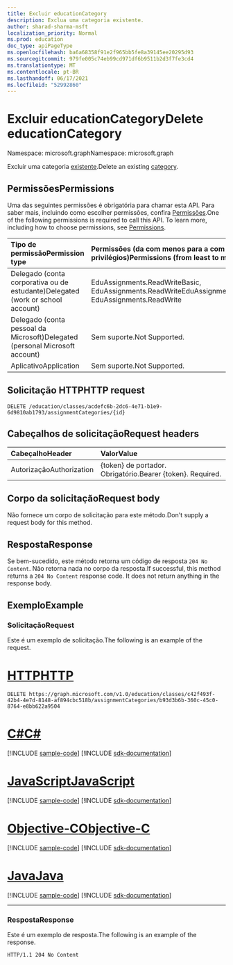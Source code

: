 ```yaml
---
title: Excluir educationCategory
description: Exclua uma categoria existente.
author: sharad-sharma-msft
localization_priority: Normal
ms.prod: education
doc_type: apiPageType
ms.openlocfilehash: ba6a68358f91e2f965bb5fe8a39145ee20295d93
ms.sourcegitcommit: 979fe005c74eb99cd971df6b9511b2d3f7fe3cd4
ms.translationtype: MT
ms.contentlocale: pt-BR
ms.lasthandoff: 06/17/2021
ms.locfileid: "52992860"
---
```

# <a name="delete-educationcategory"></a><span data-ttu-id="9081d-103">Excluir educationCategory</span><span class="sxs-lookup"><span data-stu-id="9081d-103">Delete educationCategory</span></span>

<span data-ttu-id="9081d-104">Namespace: microsoft.graph</span><span class="sxs-lookup"><span data-stu-id="9081d-104">Namespace: microsoft.graph</span></span>

<span data-ttu-id="9081d-105">Excluir uma categoria [existente](../resources/educationcategory.md).</span><span class="sxs-lookup"><span data-stu-id="9081d-105">Delete an existing [category](../resources/educationcategory.md).</span></span>

## <a name="permissions"></a><span data-ttu-id="9081d-106">Permissões</span><span class="sxs-lookup"><span data-stu-id="9081d-106">Permissions</span></span>

<span data-ttu-id="9081d-p101">Uma das seguintes permissões é obrigatória para chamar esta API. Para saber mais, incluindo como escolher permissões, confira [Permissões](/graph/permissions-reference).</span><span class="sxs-lookup"><span data-stu-id="9081d-p101">One of the following permissions is required to call this API. To learn more, including how to choose permissions, see [Permissions](/graph/permissions-reference).</span></span>

| <span data-ttu-id="9081d-109">Tipo de permissão</span><span class="sxs-lookup"><span data-stu-id="9081d-109">Permission type</span></span>                        | <span data-ttu-id="9081d-110">Permissões (da com menos para a com mais privilégios)</span><span class="sxs-lookup"><span data-stu-id="9081d-110">Permissions (from least to most privileged)</span></span>             |
| :------------------------------------- | :------------------------------------------------------ |
| <span data-ttu-id="9081d-111">Delegado (conta corporativa ou de estudante)</span><span class="sxs-lookup"><span data-stu-id="9081d-111">Delegated (work or school account)</span></span>     | <span data-ttu-id="9081d-112">EduAssignments.ReadWriteBasic, EduAssignments.ReadWrite</span><span class="sxs-lookup"><span data-stu-id="9081d-112">EduAssignments.ReadWriteBasic, EduAssignments.ReadWrite</span></span> |
| <span data-ttu-id="9081d-113">Delegado (conta pessoal da Microsoft)</span><span class="sxs-lookup"><span data-stu-id="9081d-113">Delegated (personal Microsoft account)</span></span> | <span data-ttu-id="9081d-114">Sem suporte.</span><span class="sxs-lookup"><span data-stu-id="9081d-114">Not Supported.</span></span>                                          |
| <span data-ttu-id="9081d-115">Aplicativo</span><span class="sxs-lookup"><span data-stu-id="9081d-115">Application</span></span>                            | <span data-ttu-id="9081d-116">Sem suporte.</span><span class="sxs-lookup"><span data-stu-id="9081d-116">Not Supported.</span></span>                                          |

## <a name="http-request"></a><span data-ttu-id="9081d-117">Solicitação HTTP</span><span class="sxs-lookup"><span data-stu-id="9081d-117">HTTP request</span></span>

<!-- { "blockType": "ignored" } -->

```http
DELETE /education/classes/acdefc6b-2dc6-4e71-b1e9-6d9810ab1793/assignmentCategories/{id}
```

## <a name="request-headers"></a><span data-ttu-id="9081d-118">Cabeçalhos de solicitação</span><span class="sxs-lookup"><span data-stu-id="9081d-118">Request headers</span></span>

| <span data-ttu-id="9081d-119">Cabeçalho</span><span class="sxs-lookup"><span data-stu-id="9081d-119">Header</span></span>        | <span data-ttu-id="9081d-120">Valor</span><span class="sxs-lookup"><span data-stu-id="9081d-120">Value</span></span>                     |
| :------------ | :------------------------ |
| <span data-ttu-id="9081d-121">Autorização</span><span class="sxs-lookup"><span data-stu-id="9081d-121">Authorization</span></span> | <span data-ttu-id="9081d-p102">{token} de portador. Obrigatório.</span><span class="sxs-lookup"><span data-stu-id="9081d-p102">Bearer {token}. Required.</span></span> |

## <a name="request-body"></a><span data-ttu-id="9081d-124">Corpo da solicitação</span><span class="sxs-lookup"><span data-stu-id="9081d-124">Request body</span></span>

<span data-ttu-id="9081d-125">Não fornece um corpo de solicitação para este método.</span><span class="sxs-lookup"><span data-stu-id="9081d-125">Don't supply a request body for this method.</span></span>

## <a name="response"></a><span data-ttu-id="9081d-126">Resposta</span><span class="sxs-lookup"><span data-stu-id="9081d-126">Response</span></span>

<span data-ttu-id="9081d-p103">Se bem-sucedido, este método retorna um código de resposta `204 No Content`. Não retorna nada no corpo da resposta.</span><span class="sxs-lookup"><span data-stu-id="9081d-p103">If successful, this method returns a `204 No Content` response code. It does not return anything in the response body.</span></span>

## <a name="example"></a><span data-ttu-id="9081d-129">Exemplo</span><span class="sxs-lookup"><span data-stu-id="9081d-129">Example</span></span>

### <a name="request"></a><span data-ttu-id="9081d-130">Solicitação</span><span class="sxs-lookup"><span data-stu-id="9081d-130">Request</span></span>

<span data-ttu-id="9081d-131">Este é um exemplo de solicitação.</span><span class="sxs-lookup"><span data-stu-id="9081d-131">The following is an example of the request.</span></span>


# <a name="http"></a>[<span data-ttu-id="9081d-132">HTTP</span><span class="sxs-lookup"><span data-stu-id="9081d-132">HTTP</span></span>](#tab/http)
<!-- {
  "blockType": "request",
  "name": "delete_educationassignment_2"
}-->

```http
DELETE https://graph.microsoft.com/v1.0/education/classes/c42f493f-42b4-4e7d-8148-af894cbc518b/assignmentCategories/b93d3b6b-360c-45c0-8764-e8bb622a9504
```
# <a name="c"></a>[<span data-ttu-id="9081d-133">C#</span><span class="sxs-lookup"><span data-stu-id="9081d-133">C#</span></span>](#tab/csharp)
[!INCLUDE [sample-code](../includes/snippets/csharp/delete-educationassignment-2-csharp-snippets.md)]
[!INCLUDE [sdk-documentation](../includes/snippets/snippets-sdk-documentation-link.md)]

# <a name="javascript"></a>[<span data-ttu-id="9081d-134">JavaScript</span><span class="sxs-lookup"><span data-stu-id="9081d-134">JavaScript</span></span>](#tab/javascript)
[!INCLUDE [sample-code](../includes/snippets/javascript/delete-educationassignment-2-javascript-snippets.md)]
[!INCLUDE [sdk-documentation](../includes/snippets/snippets-sdk-documentation-link.md)]

# <a name="objective-c"></a>[<span data-ttu-id="9081d-135">Objective-C</span><span class="sxs-lookup"><span data-stu-id="9081d-135">Objective-C</span></span>](#tab/objc)
[!INCLUDE [sample-code](../includes/snippets/objc/delete-educationassignment-2-objc-snippets.md)]
[!INCLUDE [sdk-documentation](../includes/snippets/snippets-sdk-documentation-link.md)]

# <a name="java"></a>[<span data-ttu-id="9081d-136">Java</span><span class="sxs-lookup"><span data-stu-id="9081d-136">Java</span></span>](#tab/java)
[!INCLUDE [sample-code](../includes/snippets/java/delete-educationassignment-2-java-snippets.md)]
[!INCLUDE [sdk-documentation](../includes/snippets/snippets-sdk-documentation-link.md)]

---


### <a name="response"></a><span data-ttu-id="9081d-137">Resposta</span><span class="sxs-lookup"><span data-stu-id="9081d-137">Response</span></span>

<span data-ttu-id="9081d-138">Este é um exemplo de resposta.</span><span class="sxs-lookup"><span data-stu-id="9081d-138">The following is an example of the response.</span></span> 

<!-- {
  "blockType": "response",
  "truncated": true
} -->

```http
HTTP/1.1 204 No Content
```

<!-- uuid: 8fcb5dbc-d5aa-4681-8e31-b001d5168d79
2015-10-25 14:57:30 UTC -->
<!--
{
  "type": "#page.annotation",
  "description": "Delete educationCategory",
  "keywords": "",
  "section": "documentation",
  "tocPath": "",
  "suppressions": [
  ]
}
-->


